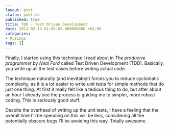 ```yaml
---
layout: post
status: publish
published: true
title: TDD - Test Driven Development
date: 2011-02-13 01:05:03.000000000 +01:00
categories:
- Musings
tags: []
---
```

Finally, I started using this technique I read about in *The producive programmer* by *Neal Ford* called Test Driven Development (TDD). Basically, you write up all the test cases before writing actual code.

The technique naturally (and inevitably!) forces you to reduce cyclomatic complexity, as it is a lot easier to write unit tests for simple methods that do just one thing. At first it really felt like a tedious thing to do, but after about an hour I already see the process is guiding me to simpler, more robust coding. This is seriously good stuff.

Despite the overhead of writing up the unit tests, I have a feeling that the overall time I'll be spending on this will be less, considering all the potentially obscure bugs I'll be avoiding this way. Totally awesome.
